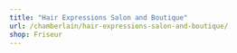 ```yaml
---
title: "Hair Expressions Salon and Boutique"
url: /chamberlain/hair-expressions-salon-and-boutique/
shop: Friseur
---
```

